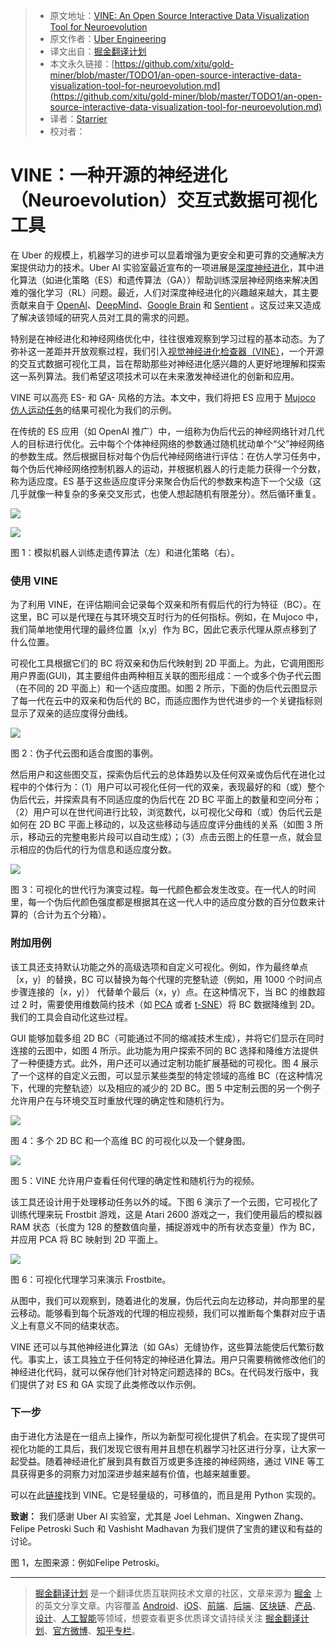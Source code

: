 > * 原文地址：[VINE: An Open Source Interactive Data Visualization Tool for Neuroevolution](https://eng.uber.com/vine/)
> * 原文作者：[Uber Engineering](https://eng.uber.com/)
> * 译文出自：[掘金翻译计划](https://github.com/xitu/gold-miner)
> * 本文永久链接：[https://github.com/xitu/gold-miner/blob/master/TODO1/an-open-source-interactive-data-visualization-tool-for-neuroevolution.md](https://github.com/xitu/gold-miner/blob/master/TODO1/an-open-source-interactive-data-visualization-tool-for-neuroevolution.md)
> * 译者：[Starrier](https://github.com/Starrier)
> * 校对者：

# VINE：一种开源的神经进化（Neuroevolution）交互式数据可视化工具

在 Uber 的规模上，机器学习的进步可以显着增强为更安全和更可靠的交通解决方案提供动力的技术。Uber AI 实验室最近宣布的一项进展是[深度神经进化](https://eng.uber.com/deep-neuroevolution/)，其中进化算法（如进化策略（ES）和遗传算法（GA））帮助训练深层神经网络来解决困难的强化学习（RL）问题。最近，人们对深度神经进化的兴趣越来越大，其主要贡献来自于 [OpenAI](https://blog.openai.com/evolution-strategies/)、[DeepMind](https://deepmind.com/blog/population-based-training-neural-networks/)、[Google Brain](https://arxiv.org/abs/1802.01548) 和 [Sentient](https://www.sentient.ai/blog/evolution-is-the-new-deep-learning/) 。这反过来又造成了解决该领域的研究人员对工具的需求的问题。

特别是在神经进化和神经网络优化中，往往很难观察到学习过程的基本动态。为了弥补这一差距并开放观察过程，我们引入[视觉神经进化检查器（VINE）](https://github.com/uber-common/deep-neuroevolution)，一个开源的交互式数据可视化工具，旨在帮助那些对神经进化感兴趣的人更好地理解和探索这一系列算法。我们希望这项技术可以在未来激发神经进化的创新和应用。

VINE 可以高亮 ES- 和 GA- 风格的方法。本文中，我们将把 ES 应用于 [Mujoco](http://www.mujoco.org/index.html) [仿人运动任务](https://gym.openai.com/)的结果可视化为我们的示例。

在传统的 ES 应用（如 OpenAI 推广）中，一组称为伪后代云的神经网络针对几代人的目标进行优化。云中每个个体神经网络的参数通过随机扰动单个“父”神经网络的参数生成。然后根据目标对每个伪后代神经网络进行评估：在仿人学习任务中，每个伪后代神经网络控制机器人的运动，并根据机器人的行走能力获得一个分数，称为适应度。ES 基于这些适应度评分来聚合伪后代的参数来构造下一个父级（这几乎就像一种复杂的多亲交叉形式，也使人想起随机有限差分）。然后循环重复。

[![](https://eng.uber.com/wp-content/uploads/2018/03/fig1_left.gif)](http://eng.uber.com/wp-content/uploads/2018/03/fig1_left.gif)

[![](https://eng.uber.com/wp-content/uploads/2018/03/fig1_right.gif)](http://eng.uber.com/wp-content/uploads/2018/03/fig1_right.gif)

图 1：模拟机器人训练走遗传算法（左）和进化策略（右）。

### 使用 VINE

为了利用 VINE，在评估期间会记录每个双亲和所有假后代的行为特征（BC）。在这里，BC 可以是代理在与其环境交互时行为的任何指标。例如，在 Mujoco 中，我们简单地使用代理的最终位置｛x,y｝作为 BC，因此它表示代理从原点移到了什么位置。

可视化工具根据它们的 BC 将双亲和伪后代映射到 2D 平面上。为此，它调用图形用户界面(GUI)，其主要组件由两种相互关联的图形组成：一个或多个伪子代云图（在不同的 2D 平面上）和一个适应度图。如图 2 所示，下面的伪后代云图显示了每一代在云中的双亲和伪后代的 BC，而适应图作为世代进步的一个关键指标则显示了双亲的适应度得分曲线。

[![](https://eng.uber.com/wp-content/uploads/2018/03/image8.png)](http://eng.uber.com/wp-content/uploads/2018/03/image8.png)

图 2：伪子代云图和适合度图的事例。

然后用户和这些图交互，探索伪后代云的总体趋势以及任何双亲或伪后代在进化过程中的个体行为：（1）用户可以可视化任何一代的双亲，表现最好的和（或）整个伪后代云，并探索具有不同适应度的伪后代在 2D BC 平面上的数量和空间分布；（2）用户可以在世代间进行比较，浏览数代，以可视化父母和（或）伪后代云是如何在 2D BC 平面上移动的，以及这些移动与适应度评分曲线的关系（如图 3 所示，移动云的完整电影片段可以自动生成）；（3）点击云图上的任意一点，就会显示相应的伪后代的行为信息和适应度分数。

[![](https://eng.uber.com/wp-content/uploads/2018/03/image7.gif)](http://eng.uber.com/wp-content/uploads/2018/03/image7.gif)

图 3：可视化的世代行为演变过程。每一代颜色都会发生改变。在一代人的时间里，每一个伪后代颜色强度都是根据其在这一代人中的适应度分数的百分位数来计算的（合计为五个分箱）。

### 附加用例

该工具还支持默认功能之外的高级选项和自定义可视化。例如，作为最终单点｛x，y｝的替换，BC 可以替换为每个代理的完整轨迹（例如，用 1000 个时间点步骤连接的｛x，y｝） 代替单个最后（x，y）点。在这种情况下，当 BC 的维数超过 2 时，需要使用维数简约技术（如 [PCA](https://en.wikipedia.org/wiki/Principal_component_analysis) 或者 [t-SNE](https://lvdmaaten.github.io/tsne/)）将 BC 数据降维到 2D。我们的工具会自动化这些过程。

GUI 能够加载多组 2D BC（可能通过不同的缩减技术生成），并将它们显示在同时连接的云图中，如图 4 所示。此功能为用户探索不同的 BC 选择和降维方法提供了一种便捷方式。此外，用户还可以通过定制功能扩展基础的可视化。图 4 展示了一个这样的自定义云图，可以显示某些类型的特定领域的高维 BC（在这种情况下，代理的完整轨迹）以及相应的减少的 2D BC。图 5 中定制云图的另一个例子允许用户在与环境交互时重放代理的确定性和随机行为。

[![](https://eng.uber.com/wp-content/uploads/2018/03/image1-2.png)](http://eng.uber.com/wp-content/uploads/2018/03/image1-2.png)

图  4：多个 2D BC 和一个高维 BC 的可视化以及一个健身图。 

[![](https://eng.uber.com/wp-content/uploads/2018/03/image2.gif)](http://eng.uber.com/wp-content/uploads/2018/03/image2.gif)

图 5：VINE 允许用户查看任何代理的确定性和随机行为的视频。

该工具还设计用于处理移动任务以外的域。下图 6 演示了一个云图，它可视化了训练代理来玩 Frostbit 游戏，这是 Atari 2600 游戏之一，我们使用最后的模拟器 RAM 状态（长度为 128 的整数值向量，捕捉游戏中的所有状态变量）作为 BC，并应用 PCA 将 BC 映射到 2D 平面上。

[![](https://eng.uber.com/wp-content/uploads/2018/03/image3-1.png)](http://eng.uber.com/wp-content/uploads/2018/03/image3-1.png)

图 6：可视化代理学习来演示 Frostbite。 

从图中，我们可以观察到，随着进化的发展，伪后代云向左边移动，并向那里的星云移动。能够看到每个玩游戏的代理的相应视频，我们可以推断每个集群对应于语义上有意义不同的结束状态。

VINE 还可以与其他神经进化算法（如 GAs）无缝协作，这些算法能使后代繁衍数代。事实上，该工具独立于任何特定的神经进化算法。用户只需要稍微修改他们的神经进化代码，就可以保存他们针对特定问题选择的 BCs。在代码发行版中，我们提供了对 ES 和 GA 实现了此类修改以作示例。

### 下一步

由于进化方法是在一组点上操作，所以为新型可视化提供了机会。在实现了提供可视化功能的工具后，我们发现它很有用并且想在机器学习社区进行分享，让大家一起受益。随着神经进化扩展到具有数百万或更多连接的神经网络，通过 VINE 等工具获得更多的洞察力对加深进步越来越有价值，也越来越重要。

可以在此[链接](https://github.com/uber-common/deep-neuroevolution/tree/master/visual_inspector)找到 VINE。它是轻量级的，可移值的，而且是用 Python 实现的。

**致谢：** 我们感谢 Uber AI 实验室，尤其是 Joel Lehman、Xingwen Zhang、Felipe Petroski Such 和 Vashisht Madhavan 为我们提供了宝贵的建议和有益的讨论。 

图 1，左图来源：例如Felipe Petroski。


---

> [掘金翻译计划](https://github.com/xitu/gold-miner) 是一个翻译优质互联网技术文章的社区，文章来源为 [掘金](https://juejin.im) 上的英文分享文章。内容覆盖 [Android](https://github.com/xitu/gold-miner#android)、[iOS](https://github.com/xitu/gold-miner#ios)、[前端](https://github.com/xitu/gold-miner#前端)、[后端](https://github.com/xitu/gold-miner#后端)、[区块链](https://github.com/xitu/gold-miner#区块链)、[产品](https://github.com/xitu/gold-miner#产品)、[设计](https://github.com/xitu/gold-miner#设计)、[人工智能](https://github.com/xitu/gold-miner#人工智能)等领域，想要查看更多优质译文请持续关注 [掘金翻译计划](https://github.com/xitu/gold-miner)、[官方微博](http://weibo.com/juejinfanyi)、[知乎专栏](https://zhuanlan.zhihu.com/juejinfanyi)。
